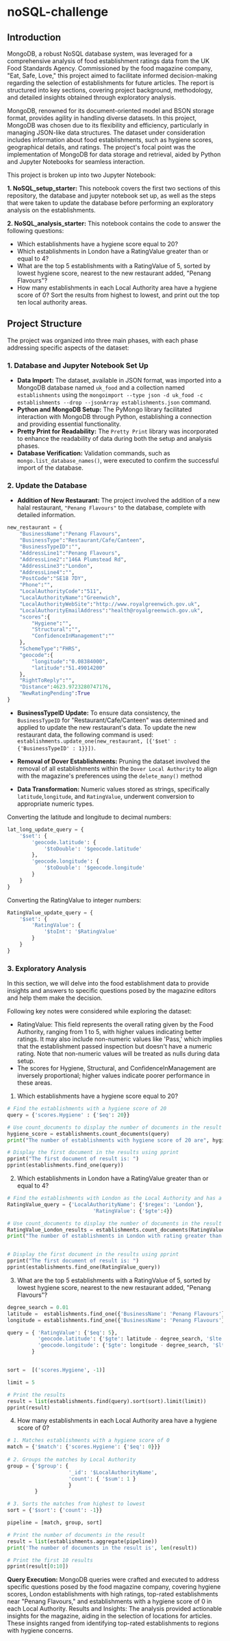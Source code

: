 # noSQL-challenge

## Introduction

MongoDB, a robust NoSQL database system, was leveraged for a comprehensive analysis of food establishment ratings data from the UK Food Standards Agency. Commissioned by the food magazine company, "Eat, Safe, Love," this project aimed to facilitate informed decision-making regarding the selection of establishments for future articles. The report is structured into key sections, covering project background, methodology, and detailed insights obtained through exploratory analysis.

MongoDB, renowned for its document-oriented model and BSON storage format, provides agility in handling diverse datasets. In this project, MongoDB was chosen due to its flexibility and efficiency, particularly in managing JSON-like data structures. The dataset under consideration includes information about food establishments, such as hygiene scores, geographical details, and ratings. The project's focal point was the implementation of MongoDB for data storage and retrieval, aided by Python and Jupyter Notebooks for seamless interaction.

This project is broken up into two Jupyter Notebook:

 **1. NoSQL_setup_starter:** This notebook covers the first two sections of this repository, the database and jupyter notebook set up, as well as the steps that were taken to update the database before performing an exploratory analysis on the establishments.
 
 **2. NoSQL_analysis_starter:** This notebook contains the code to answer the following questions:
   - Which establishments have a hygiene score equal to 20?
   - Which establishments in London have a RatingValue greater than or equal to 4?
   - What are the top 5 establishments with a RatingValue of 5, sorted by lowest hygiene score, nearest to the new restaurant added, "Penang Flavours"?
   - How many establishments in each Local Authority area have a hygiene score of 0? Sort the results from highest to lowest, and print out the top ten local authority areas.

## Project Structure

The project was organized into three main phases, with each phase addressing specific aspects of the dataset:

### 1. Database and Jupyter Notebook Set Up

-  **Data Import:** The dataset, available in JSON format, was imported into a MongoDB database named `uk_food` and a collection named `establishments` using the `mongoimport --type json -d uk_food -c establishments --drop --jsonArray establishments.json` command.
-  **Python and MongoDB Setup:** The PyMongo library facilitated interaction with MongoDB through Python, establishing a connection and providing essential functionality.
-  **Pretty Print for Readability:** The `Pretty Print` library was incorporated to enhance the readability of data during both the setup and analysis phases.
-  **Database Verification:** Validation commands, such as `mongo.list_database_names()`, were executed to confirm the successful import of the database.

### 2. Update the Database

- **Addition of New Restaurant:** The project involved the addition of a new halal restaurant, `"Penang Flavours"` to the database, complete with detailed information.

```python
new_restaurant = {
    "BusinessName":"Penang Flavours",
    "BusinessType":"Restaurant/Cafe/Canteen",
    "BusinessTypeID":"",
    "AddressLine1":"Penang Flavours",
    "AddressLine2":"146A Plumstead Rd",
    "AddressLine3":"London",
    "AddressLine4":"",
    "PostCode":"SE18 7DY",
    "Phone":"",
    "LocalAuthorityCode":"511",
    "LocalAuthorityName":"Greenwich",
    "LocalAuthorityWebSite":"http://www.royalgreenwich.gov.uk",
    "LocalAuthorityEmailAddress":"health@royalgreenwich.gov.uk",
    "scores":{
        "Hygiene":"",
        "Structural":"",
        "ConfidenceInManagement":""
    },
    "SchemeType":"FHRS",
    "geocode":{
        "longitude":"0.08384000",
        "latitude":"51.49014200"
    },
    "RightToReply":"",
    "Distance":4623.9723280747176,
    "NewRatingPending":True
}
```
 - **BusinessTypeID Update:** To ensure data consistency, the `BusinessTypeID` for "Restaurant/Cafe/Canteen" was determined and applied to update the new restaurant's data. To update the new restaurant data, the following command is used: `establishments.update_one(new_restaurant, [{'$set' : {'BusinessTypeID' : 1}}])`.

- **Removal of Dover Establishments:** Pruning the dataset involved the removal of all establishments within the `Dover Local Authority` to align with the magazine's preferences using the `delete_many()` method

- **Data Transformation:** Numeric values stored as strings, specifically `latitude`,`longitude`, and `RatingValue`, underwent conversion to appropriate numeric types.

Converting the latitude and longitude to decimal numbers:
```python
lat_long_update_query = {
    '$set': {
        'geocode.latitude': {
            '$toDouble': '$geocode.latitude'
        },
        'geocode.longitude': {
            '$toDouble': '$geocode.longitude'
        }
    }
}
```

Converting the RatingValue to integer numbers:

```python
RatingValue_update_query = {
    '$set': {
        'RatingValue': {
            '$toInt': '$RatingValue'
        }
    }
}
```

### 3. Exploratory Analysis

In this section, we will delve into the food establishment data to provide insights and answers to specific questions posed by the magazine editors and help them make the decision. 

Following key notes were considered while exploring the dataset:

* RatingValue: This field represents the overall rating given by the Food Authority, ranging from 1 to 5, with higher values indicating better ratings. It may also include non-numeric values like 'Pass,' which implies that the establishment passed inspection but doesn't have a numeric rating. Note that non-numeric values will be treated as nulls during data setup.
* The scores for Hygiene, Structural, and ConfidenceInManagement are inversely proportional; higher values indicate poorer performance in these areas.

1. Which establishments have a hygiene score equal to 20?

```python
# Find the establishments with a hygiene score of 20
query = {'scores.Hygiene' : {'$eq': 20}}

# Use count_documents to display the number of documents in the result
hygiene_score = establishments.count_documents(query)
print("The number of establishments with hygiene score of 20 are", hygiene_score, "\n")

# Display the first document in the results using pprint
pprint("The first document of result is: ")
pprint(establishments.find_one(query))
```

2. Which establishments in London have a RatingValue greater than or equal to 4?
```python
# Find the establishments with London as the Local Authority and has a RatingValue greater than or equal to 4.
RatingValue_query = {'LocalAuthorityName': {'$regex': 'London'},
                            'RatingValue': {'$gte':4}}

# Use count_documents to display the number of documents in the result
RatingValue_London_results = establishments.count_documents(RatingValue_query)
print("The number of establishments in London with rating greater than or equal to 4 are", RatingValue_London_results, "\n")


# Display the first document in the results using pprint
pprint("The first document of result is: ")
pprint(establishments.find_one(RatingValue_query))
```

3. What are the top 5 establishments with a RatingValue of 5, sorted by lowest hygiene score, nearest to the new restaurant added, "Penang Flavours"?
```python
degree_search = 0.01
latitude =  establishments.find_one({'BusinessName': 'Penang Flavours'})['geocode']['latitude']
longitude = establishments.find_one({'BusinessName': 'Penang Flavours'})['geocode']['longitude'] 

query = { 'RatingValue': {'$eq': 5},
          'geocode.latitude': {'$gte': latitude - degree_search, '$lte': latitude + degree_search },
          'geocode.longitude': {'$gte': longitude - degree_search, '$lte': longitude + degree_search}
        }


sort =  [('scores.Hygiene', -1)] 

limit = 5

# Print the results
result = list(establishments.find(query).sort(sort).limit(limit))
pprint(result)
```


4. How many establishments in each Local Authority area have a hygiene score of 0?

```python
# 1. Matches establishments with a hygiene score of 0
match = {'$match': {'scores.Hygiene': {'$eq': 0}}}
         
# 2. Groups the matches by Local Authority
group = {'$group': {
                    '_id': '$LocalAuthorityName',
                    'count': { '$sum': 1 }
                    }
         }

# 3. Sorts the matches from highest to lowest
sort = {'$sort': {'count': -1}}

pipeline = [match, group, sort]

# Print the number of documents in the result
result = list(establishments.aggregate(pipeline))
print('The number of documents in the result is', len(result))

# Print the first 10 results
pprint(result[0:10])
```

**Query Execution:** MongoDB queries were crafted and executed to address specific questions posed by the food magazine company, covering hygiene scores, London establishments with high ratings, top-rated establishments near "Penang Flavours," and establishments with a hygiene score of 0 in each Local Authority.
Results and Insights: The analysis provided actionable insights for the magazine, aiding in the selection of locations for articles. These insights ranged from identifying top-rated establishments to regions with hygiene concerns.



